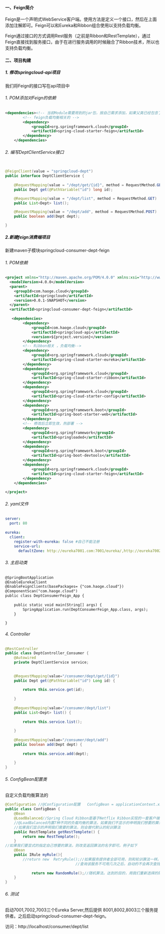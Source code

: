 #### 一、Feign简介

Feign是一个声明式WebService客户端。使用方法是定义一个接口，然后在上面添加注解即可。Feign可以和Eureka和Ribbon组合使用以支持负载均衡。

Feign通过接口的方式调用Rest服务（之前是Ribbon和RestTemplate），通过Feign直接找到服务接口，由于在进行服务调用的时候融合了Ribbon技术，所以也支持负载均衡。

#### 二、项目构建

##### 1. 修改springcloud-api项目

我们将Feign的接口写在api项目中

###### 1. POM添加对Feign的依赖

~~~xml
<dependencies><!-- 当前Module需要用到的jar包，按自己需求添加，如果父类已经包含了，可以不用写版本号 -->
		<!-- feign负载均衡相关的 -->
		<dependency>
			<groupId>org.springframework.cloud</groupId>
			<artifactId>spring-cloud-starter-feign</artifactId>
		</dependency>
	</dependencies>
~~~

###### 2. 编写DeptClientService接口

~~~java

@FeignClient(value = "springcloud-dept")
public interface DeptClientService {
	
	@RequestMapping(value = "/dept/get/{id}", method = RequestMethod.GET)
	public Dept get(@PathVariable("id") long id);

	@RequestMapping(value = "/dept/list", method = RequestMethod.GET)
	public List<Dept> list();

	@RequestMapping(value = "/dept/add", method = RequestMethod.POST)
	public boolean add(Dept dept);

}
~~~

##### 2.新建feign消费端项目

新建maven子模块springcloud-consumer-dept-feign

###### 1. POM依赖

~~~xml
<project xmlns="http://maven.apache.org/POM/4.0.0" xmlns:xsi="http://www.w3.org/2001/XMLSchema-instance" xsi:schemaLocation="http://maven.apache.org/POM/4.0.0 http://maven.apache.org/xsd/maven-4.0.0.xsd">
  <modelVersion>4.0.0</modelVersion>
  <parent>
    <groupId>com.haoge.cloud</groupId>
    <artifactId>springcloud</artifactId>
    <version>0.0.1-SNAPSHOT</version>
  </parent>
  <artifactId>springcloud-consumer-dept-feign</artifactId>
  
   <dependencies>
		<dependency>
			<groupId>com.haoge.cloud</groupId>
			<artifactId>springcloud-api</artifactId>
			<version>${project.version}</version>
		</dependency>
		<!-- Ribbon相关 ，负载均衡-->
		<dependency>
			<groupId>org.springframework.cloud</groupId>
			<artifactId>spring-cloud-starter-eureka</artifactId>
		</dependency>
		<dependency>
			<groupId>org.springframework.cloud</groupId>
			<artifactId>spring-cloud-starter-ribbon</artifactId>
		</dependency>
		<dependency>
			<groupId>org.springframework.cloud</groupId>
			<artifactId>spring-cloud-starter-config</artifactId>
		</dependency>
		<dependency>
			<groupId>org.springframework.boot</groupId>
			<artifactId>spring-boot-starter-web</artifactId>
		</dependency>
		<!-- 修改后立即生效，热部署 -->
		<dependency>
			<groupId>org.springframework</groupId>
			<artifactId>springloaded</artifactId>
		</dependency>
		<dependency>
			<groupId>org.springframework.boot</groupId>
			<artifactId>spring-boot-devtools</artifactId>
		</dependency>
		<dependency>
			<groupId>org.springframework.cloud</groupId>
			<artifactId>spring-cloud-starter-feign</artifactId>
		</dependency>
	</dependencies>
  
</project>
~~~



###### 2. yaml文件

~~~yaml
server:
  port: 80
  
eureka:
  client:
    register-with-eureka: false #自己不能注册
    service-url: 
      defaultZone: http://eureka7001.com:7001/eureka/,http://eureka7002.com:7002/eureka/,http://eureka7003.com:7003/eureka/ 
~~~

###### 3. 主启动类

~~~xml
@SpringBootApplication
@EnableEurekaClient
@EnableFeignClients(basePackages= {"com.haoge.cloud"})
@ComponentScan("com.haoge.cloud")
public class DeptConsumerFeign_App {
	
	public static void main(String[] args) {
		SpringApplication.run(DeptConsumerFeign_App.class, args);
	}

}
~~~

###### 4. Controller

~~~java
@RestController
public class DeptController_Consumer {
	@Autowired
	private DeptClientService service;
	
	
	@RequestMapping(value="/consumer/dept/get/{id}")
	public Dept get(@PathVariable("id") Long id) {
		
		return this.service.get(id);
		
	}
	
	@RequestMapping(value="/consumer/dept/list")
	public List<Dept> list() {
		
		return this.service.list();
		
	}
	
	@RequestMapping(value="/consumer/dept/add")
	public boolean add(Dept dept) {
		
		return this.service.add(dept);
		
	}
}
~~~

###### 5. ConfigBean配置类

自定义负载均衡算法的

~~~java
@Configuration //@Configuration配置   ConfigBean = applicationContext.xml
public class ConfigBean {
	@Bean
	@LoadBalanced//Spring Cloud Ribbon是基于Netflix Ribbon实现的一套客户端       负载均衡的工具。
	//@LoadBalanced内置7种不同的负载均衡的算法，如果我们不显示的申明我们想要的算法，就使用默认的轮训算法。
	//如果我们显示的声明我们需要的算法，则会替代默认的轮训算法
	public RestTemplate getRestTemplete() {
		return new RestTemplate();
	}
//如果我们要显式的指定自己想要的算法，则改变返回算法的名字即可。例子如下
	@Bean
	public IRule myRule(){
		//return new  RetryRule();//如果服务提供者全部可用，则和轮训算法一样。当某一个服务不可用的时候
								//查询该服务不可用几次之后，自动的不会再次查找该服务。在剩下的服务中进行轮训	
		
			return new RandomRule();//随机算法。达到的目的，用我们重新选择的随机算法替代默认的轮询。
	}
}
~~~

###### 6. 测试

启动7001,7002,7003三个Eureka Server,然后提供 8001,8002,8003三个服务提供者。之后启动springcloud-consumer-dept-feign。

访问：http://localhost/consumer/dept/list

###### 